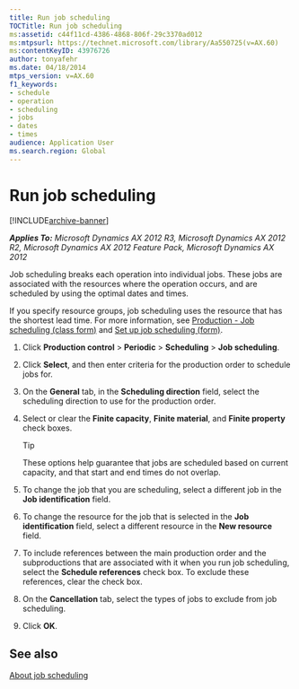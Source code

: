```yaml
---
title: Run job scheduling
TOCTitle: Run job scheduling
ms:assetid: c44f11cd-4386-4868-806f-29c3370ad012
ms:mtpsurl: https://technet.microsoft.com/library/Aa550725(v=AX.60)
ms:contentKeyID: 43976726
author: tonyafehr
ms.date: 04/18/2014
mtps_version: v=AX.60
f1_keywords:
- schedule
- operation
- scheduling
- jobs
- dates
- times
audience: Application User
ms.search.region: Global
---
```


# Run job scheduling 


[!INCLUDE[archive-banner](includes/archive-banner.md)]


_**Applies To:** Microsoft Dynamics AX 2012 R3, Microsoft Dynamics AX 2012 R2, Microsoft Dynamics AX 2012 Feature Pack, Microsoft Dynamics AX 2012_

Job scheduling breaks each operation into individual jobs. These jobs are associated with the resources where the operation occurs, and are scheduled by using the optimal dates and times.

If you specify resource groups, job scheduling uses the resource that has the shortest lead time. For more information, see [Production - Job scheduling (class form)](https://technet.microsoft.com/library/aa584348\(v=ax.60\)) and [Set up job scheduling (form)](https://technet.microsoft.com/library/aa553462\(v=ax.60\)).

1.  Click **Production control** \> **Periodic** \> **Scheduling** \> **Job scheduling**.

2.  Click **Select**, and then enter criteria for the production order to schedule jobs for.

3.  On the **General** tab, in the **Scheduling direction** field, select the scheduling direction to use for the production order.

4.  Select or clear the **Finite capacity**, **Finite material**, and **Finite property** check boxes.
    

    > [!TIP]
    > <P>These options help guarantee that jobs are scheduled based on current capacity, and that start and end times do not overlap.</P>



5.  To change the job that you are scheduling, select a different job in the **Job identification** field.

6.  To change the resource for the job that is selected in the **Job identification** field, select a different resource in the **New resource** field.

7.  To include references between the main production order and the subproductions that are associated with it when you run job scheduling, select the **Schedule references** check box. To exclude these references, clear the check box.

8.  On the **Cancellation** tab, select the types of jobs to exclude from job scheduling.

9.  Click **OK**.

## See also

[About job scheduling](about-job-scheduling.md)

  


